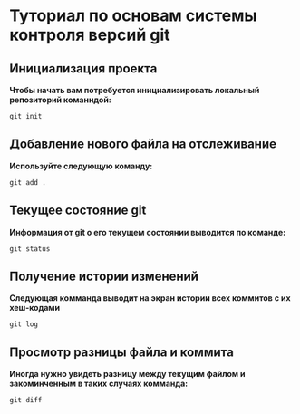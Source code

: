 # Туториал по основам системы контроля версий git

## Инициализация проекта
**Чтобы начать вам потребуется инициализировать локальный репозиторий команндой:**

```fix
git init
```
## Добавление нового файла на отслеживание
**Используйте следующую команду:**

```fix
git add .
```
## Текущее состояние git
**Информация от git о его текущем состоянии выводится по команде:**

```fix
git status
```
## Получение истории изменений
**Следующая комманда выводит на экран истории всех коммитов с их хеш-кодами**

```fix
git log
```

## Просмотр разницы файла и коммита
**Иногда нужно увидеть разницу между текущим файлом и закоминченным в таких случаях комманда:**

```fix
git diff
```